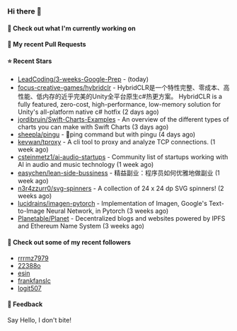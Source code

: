 ### Hi there 👋

#### 👷 Check out what I'm currently working on

#### 🔨 My recent Pull Requests


#### ⭐ Recent Stars

- [LeadCoding/3-weeks-Google-Prep](https://github.com/LeadCoding/3-weeks-Google-Prep) -  (today)
- [focus-creative-games/hybridclr](https://github.com/focus-creative-games/hybridclr) - HybridCLR是一个特性完整、零成本、高性能、低内存的近乎完美的Unity全平台原生c#热更方案。 HybridCLR is a fully featured, zero-cost, high-performance, low-memory solution for Unity&#39;s all-platform native c# hotfix (2 days ago)
- [jordibruin/Swift-Charts-Examples](https://github.com/jordibruin/Swift-Charts-Examples) - An overview of the different types of charts you can make with Swift Charts (3 days ago)
- [sheepla/pingu](https://github.com/sheepla/pingu) - 🐧ping command but with pingu (4 days ago)
- [kevwan/tproxy](https://github.com/kevwan/tproxy) - A cli tool to proxy and analyze TCP connections. (1 week ago)
- [csteinmetz1/ai-audio-startups](https://github.com/csteinmetz1/ai-audio-startups) - Community list of startups working with AI in audio and music technology (1 week ago)
- [easychen/lean-side-bussiness](https://github.com/easychen/lean-side-bussiness) - 精益副业：程序员如何优雅地做副业 (1 week ago)
- [n3r4zzurr0/svg-spinners](https://github.com/n3r4zzurr0/svg-spinners) - A collection of 24 x 24 dp SVG spinners! (2 weeks ago)
- [lucidrains/imagen-pytorch](https://github.com/lucidrains/imagen-pytorch) - Implementation of Imagen, Google&#39;s Text-to-Image Neural Network, in Pytorch (3 weeks ago)
- [Planetable/Planet](https://github.com/Planetable/Planet) - Decentralized blogs and websites powered by IPFS and Ethereum Name System (3 weeks ago)

#### 👯 Check out some of my recent followers

- [rrrmz7979](https://github.com/rrrmz7979)
- [22388o](https://github.com/22388o)
- [esin](https://github.com/esin)
- [frankfanslc](https://github.com/frankfanslc)
- [logit507](https://github.com/logit507)

#### 💬 Feedback

Say Hello, I don't bite!